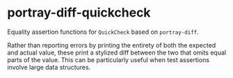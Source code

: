 # portray-diff-quickcheck

Equality assertion functions for `QuickCheck` based on `portray-diff`.

Rather than reporting errors by printing the entirety of both the expected and
actual value, these print a stylized diff between the two that omits equal parts
of the value.  This can be particularly useful when test assertions involve
large data structures.
